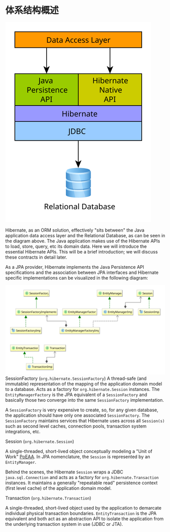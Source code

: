 # 体系结构概述

![Data Access Layers](/Book/images/architecture/data_access_layers.svg)

Hibernate, as an ORM solution, effectively "sits between" the Java application data access layer and the Relational Database, as can be seen in the diagram above.
The Java application makes use of the Hibernate APIs to load, store, query, etc its domain data.
Here we will introduce the essential Hibernate APIs.
This will be a brief introduction; we will discuss these contracts in detail later.


As a JPA provider, Hibernate implements the Java Persistence API specifications and the association between JPA interfaces and Hibernate specific implementations can be visualized in the following diagram:


![image](/Book/images/architecture/JPA_Hibernate.svg)
SessionFactory (`org.hibernate.SessionFactory`)
A thread-safe (and immutable) representation of the mapping of the application domain model to a database.
Acts as a factory for `org.hibernate.Session` instances. The `EntityManagerFactory` is the JPA equivalent of a `SessionFactory` and basically those two converge into the same `SessionFactory` implementation.

A `SessionFactory` is very expensive to create, so, for any given database, the application should have only one associated `SessionFactory`.
The `SessionFactory` maintains services that Hibernate uses across all `Session(s)` such as second level caches, connection pools, transaction system integrations, etc.

Session (`org.hibernate.Session`)

A single-threaded, short-lived object conceptually modeling a "Unit of Work" [PoEAA](#PoEAA).
In JPA nomenclature, the `Session` is represented by an `EntityManager`.


Behind the scenes, the Hibernate `Session` wraps a JDBC `java.sql.Connection` and acts as a factory for `org.hibernate.Transaction` instances.
It maintains a generally "repeatable read" persistence context (first level cache) of the application domain model.

Transaction (`org.hibernate.Transaction`)


A single-threaded, short-lived object used by the application to demarcate individual physical transaction boundaries.
`EntityTransaction` is the JPA equivalent and both act as an abstraction API to isolate the application from the underlying transaction system in use (JDBC or JTA).

